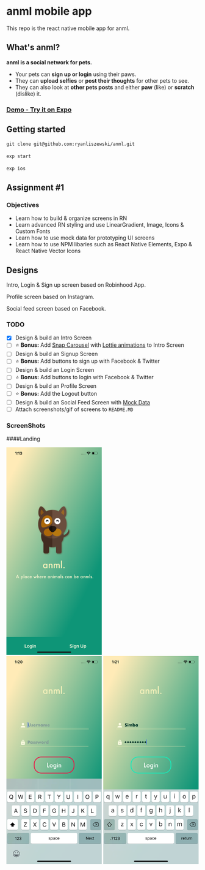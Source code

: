 # anml mobile app

This repo is the react native mobile app for anml.

## What's anml?

**anml is a social network for pets.**

- Your pets can **sign up or login** using their paws.
- They can **upload selfies** or **post their thoughts** for other pets to see.
- They can also look at **other pets posts** and either **paw** (like) or **scratch** (dislike) it.

### [Demo - Try it on Expo](https://exp.host/@monte9/daug-mobile)

## Getting started

```
git clone git@github.com:ryanliszewski/anml.git

exp start

exp ios
```

## Assignment #1

### Objectives

- Learn how to build & organize screens in RN
- Learn advanced RN styling and use LinearGradient, Image, Icons & Custom Fonts
- Learn how to use mock data for prototyping UI screens
- Learn how to use NPM libaries such as React Native Elements, Expo & React Native Vector Icons

## Designs

Intro, Login & Sign up screen based on Robinhood App.

Profile screen based on Instagram.

Social feed screen based on Facebook.

### TODO

- [x] Design & build an Intro Screen
- [ ] :star: **Bonus:** Add [Snap Carousel](https://github.com/archriss/react-native-snap-carousel) with [Lottie animations](https://docs.expo.io/versions/latest/sdk/lottie.html) to Intro Screen
- [ ] Design & build an Signup Screen
- [ ] :star: **Bonus:** Add buttons to sign up with Facebook & Twitter
- [ ] Design & build an Login Screen
- [ ] :star: **Bonus:** Add buttons to login with Facebook & Twitter
- [ ] Design & build an Profile Screen
- [ ] :star: **Bonus:** Add the Logout button
- [ ] Design & build an Social Feed Screen with [Mock Data](https://raw.githubusercontent.com/mobilespace/daug-mobile/master/app/utils/constants.js?token=AHejrmtQeRKU4ntCxaYLoNiWDlF-kQdKks5am8vHwA%3D%3D)
- [ ] Attach screenshots/gif of screens to `README.MD`

### ScreenShots

####Landing
<div style={{display: flex; flex-direction: row}}>
<img src="screenshots/Landing_Screen_Shot.png" width="250" />
</div>
<div style={{display: flex; flex-direction: row}}>
<img src="screenshots/Login_Screen_Shot.png" width="250" />
<img src="screenshots/Login_Active_Screen_Shot.png" width="250" />
</div>



